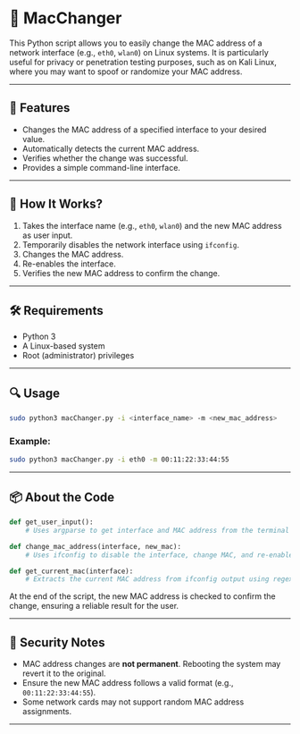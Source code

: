 # 🔧 MacChanger  

This Python script allows you to easily change the MAC address of a network interface (e.g., `eth0`, `wlan0`) on Linux systems. It is particularly useful for privacy or penetration testing purposes, such as on Kali Linux, where you may want to spoof or randomize your MAC address.  

---  

## 🚀 Features  

- Changes the MAC address of a specified interface to your desired value.  
- Automatically detects the current MAC address.  
- Verifies whether the change was successful.  
- Provides a simple command-line interface.  

---  

## 🧠 How It Works?  

1. Takes the interface name (e.g., `eth0`, `wlan0`) and the new MAC address as user input.  
2. Temporarily disables the network interface using `ifconfig`.  
3. Changes the MAC address.  
4. Re-enables the interface.  
5. Verifies the new MAC address to confirm the change.  

---  

## 🛠️ Requirements  

- Python 3  
- A Linux-based system  
- Root (administrator) privileges  

---  

## 🔍 Usage  

```bash  
sudo python3 macChanger.py -i <interface_name> -m <new_mac_address>  
```  

### Example:  

```bash  
sudo python3 macChanger.py -i eth0 -m 00:11:22:33:44:55  
```  

---  

## 📦 About the Code  

```python  
def get_user_input():  
    # Uses argparse to get interface and MAC address from the terminal  
```  

```python  
def change_mac_address(interface, new_mac):  
    # Uses ifconfig to disable the interface, change MAC, and re-enable it  
```  

```python  
def get_current_mac(interface):  
    # Extracts the current MAC address from ifconfig output using regex  
```  

At the end of the script, the new MAC address is checked to confirm the change, ensuring a reliable result for the user.  

---  

## 🧪 Security Notes  

- MAC address changes are **not permanent**. Rebooting the system may revert it to the original.  
- Ensure the new MAC address follows a valid format (e.g., `00:11:22:33:44:55`).  
- Some network cards may not support random MAC address assignments.  

---  
